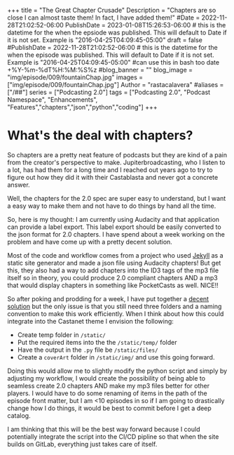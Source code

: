 +++
title = "The Great Chapter Crusade"
Description = "Chapters are so close I can almost taste them! In fact, I have added them!"
#Date = 2022-11-28T21:02:52-06:00
PublishDate = 2023-01-08T15:26:53-06:00 # this is the datetime for the when the epsiode was published. This will default to Date if it is not set. Example is "2016-04-25T04:09:45-05:00"
draft = false
#PublishDate = 2022-11-28T21:02:52-06:00 # this is the datetime for the when the episode was published. This will default to Date if it is not set. Example is "2016-04-25T04:09:45-05:00" #can use this in bash too date +%Y-%m-%dT%H:%M:%S%z
#blog_banner = ""
blog_image = "img/episode/009/fountainChap.jpg"
images = ["img/episode/009/fountainChap.jpg"]
Author = "rastacalavera"
#aliases = ["/##"]
series = ["Podcasting 2.0"]
tags = ["Podcasting 2.0", "Podcast Namespace", "Enhancements", "Features","chapters","json","python","coding"]
+++
# What's the deal with chapters?
So chapters are a pretty neat feature of podcasts but they are kind of a pain from the creator's perspective to make. Jupiterbroadcasting, who I listen to a lot, has had them for a long time and I reached out years ago to try to figure out how they did it with their Castablasta and never got a concrete answer.

Well, the chapters for the 2.0 spec are super easy to understand, but I want a easy way to make them and not have to do things by hand all the time.

So, here is my thought: I am currently using Audacity and that application can provide a label export. This label export should be easily converted to the json format for 2.0 chapters. I have spend about a week working on the problem and have come up with a pretty decent solution.

Most of the code and workflow comes from a project who used [Jekyll](https://gitlab.com/rastacalavera/jekyll-podcast-template) as a static site generator and made a json file using Audacity chapters! But get this, they also had a way to add chapters into the ID3 tags of the mp3 file itself so in theory, you could produce 2.0 compliant chapters AND a mp3 that would display chapters in something like PocketCasts as well. NICE!!

So after poking and prodding for a week, I have put together a [decent solution](https://gitlab.com/rastacalavera/linuxlemming/-/issues/4#note_1187122065) but the only issue is that you still need three folders and a naming convention to make this work efficiently. When I think about how this could integrate into the Castanet theme I envision the following:
* Create temp folder in `/static/`
* Put the required items into the the `/static/temp/` folder
* Have the output in the `.py` file be `/static/files/`
* Create a `coverArt` folder in `/static/img/` and use this going forward.

Doing this would allow me to slightly modify the python script and simply by adjusting my workflow, I would create the possibility of being able to seamless create 2.0 chapters AND make my mp3 files better for other players. I would have to do some renaming of items in the path of the episode front matter, but I am <10 episodes in so if I am going to drastically change how I do things, it would be best to commit before I get a deep catalog.

I am thinking that this will be the best way forward because I could potentially integrate the script into the CI/CD pipline so that when the site builds on GitLab, everything just takes care of itself.